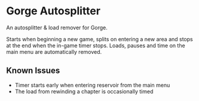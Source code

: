 # Gorge Autosplitter
An autosplitter & load remover for Gorge.

Starts when beginning a new game, splits on entering a new area and stops at the end when the in-game timer stops.
Loads, pauses and time on the main menu are automatically removed.

## Known Issues
- Timer starts early when entering reservoir from the main menu
- The load from rewinding a chapter is occasionally timed
